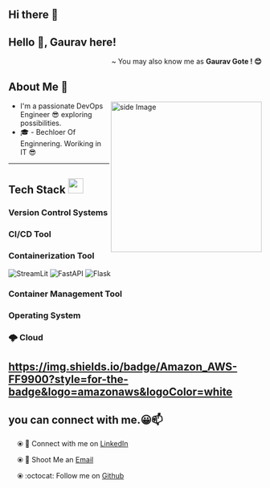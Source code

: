 ## Hi there 👋
## Hello 👋, Gaurav here!
<p align='right'> ~ You may also know me as <strong>Gaurav Gote ! 😊</strong></p>

<h2 align='left'>About Me 🦦</h2>

<img src="git.png" alt="side Image" align="right" width="300" height="auto" />

* I'm a passionate DevOps Engineer 😎 exploring possibilities.
* 🎓 - Bechloer Of Enginnering. Woriking in IT 😎
  
---

<h2 align="Left"> Tech Stack <img src="https://media.giphy.com/media/fYSnHlufseco8Fh93Z/giphy.gif" width="30"> </h2>

### Version Control Systems


### CI/CD Tool


### Containerization Tool
![StreamLit](https://img.shields.io/badge/-Streamlit-000?&logo=streamlit)
![FastAPI](https://img.shields.io/badge/-FastAPI-000?&logo=FastAPI)
![Flask](https://img.shields.io/badge/-Flask-000?&logo=flask)
<br />

### Container Management Tool

### Operating System

### 🌩 Cloud
https://img.shields.io/badge/Amazon_AWS-FF9900?style=for-the-badge&logo=amazonaws&logoColor=white
--- 

<h2> you can connect with me.😀📫 </h2>

&emsp; ⦿ 🤝 Connect with me on [LinkedIn](https://www.linkedin.com/in/gaurav-gote1996)

&emsp; ⦿ 📩 Shoot Me an [Email](mailto:gauravgote14@gmail.com)

&emsp; ⦿ :octocat: Follow me on [Github](https://github.com/GauravGote)

  
